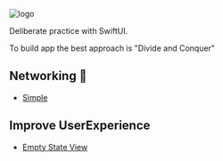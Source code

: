 ![logo](https://github.com/user-attachments/assets/5247920a-05f2-4787-bbdb-b02f4082b147)

Deliberate practice with SwiftUI. 

To build app the best approach is "Divide and Conquer"

## Networking 📲

- [Simple](TheMet/README.md)


## Improve UserExperience

- [Empty State View](WishList_SwiftData/WishList/README.md)
